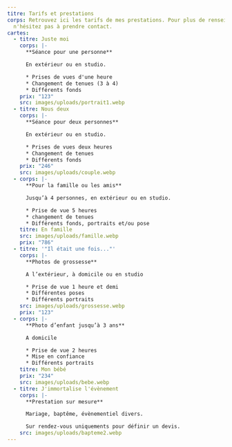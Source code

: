 ```yaml
---
titre: Tarifs et prestations
corps: Retrouvez ici les tarifs de mes prestations. Pour plus de renseignements,
  n'hésitez pas à prendre contact.
cartes:
  - titre: Juste moi
    corps: |-
      **Séance pour une personne**

      En extérieur ou en studio.

      * Prises de vues d'une heure
      * Changement de tenues (3 à 4)
      * Différents fonds
    prix: "123"
    src: images/uploads/portrait1.webp
  - titre: Nous deux
    corps: |-
      **Séance pour deux personnes**

      En extérieur ou en studio.

      * Prises de vues deux heures
      * Changement de tenues
      * Différents fonds
    prix: "246"
    src: images/uploads/couple.webp
  - corps: |-
      **Pour la famille ou les amis**

      Jusqu’à 4 personnes, en extérieur ou en studio.

      * Prise de vue 5 heures
      * changement de tenues
      * Différents fonds, portraits et/ou pose
    titre: En famille
    src: images/uploads/famille.webp
    prix: "786"
  - titre: '"Il était une fois..."'
    corps: |-
      **Photos de grossesse**

      A l’extérieur, à domicile ou en studio

      * Prise de vue 1 heure et demi
      * Différentes poses
      * Différents portraits
    src: images/uploads/grossesse.webp
    prix: "123"
  - corps: |-
      **Photo d’enfant jusqu’à 3 ans**

      A domicile

      * Prise de vue 2 heures
      * Mise en confiance
      * Différents portraits
    titre: Mon bébé
    prix: "234"
    src: images/uploads/bebe.webp
  - titre: J'immortalise l'évènement
    corps: |-
      **Prestation sur mesure**

      Mariage, baptême, évènementiel divers.

      Sur rendez-vous uniquements pour définir un devis.
    src: images/uploads/bapteme2.webp
---
```

